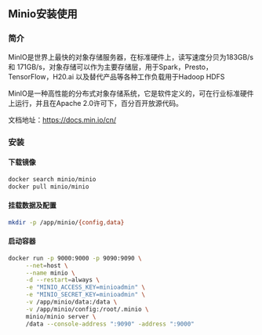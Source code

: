 ## Minio安装使用

### 简介

MinIO是世界上最快的对象存储服务器，在标准硬件上，读写速度分贝为183GB/s 和 171GB/s，对象存储可以作为主要存储层，用于Spark，Presto，TensorFlow，H20.ai 以及替代产品等各种工作负载用于Hadoop HDFS

MinIO是一种高性能的分布式对象存储系统，它是软件定义的，可在行业标准硬件上运行，并且在Apache 2.0许可下，百分百开放源代码。

文档地址：https://docs.min.io/cn/

### 安装

#### 下载镜像

```bash
docker search minio/minio
docker pull minio/minio
```

#### 挂载数据及配置

```bash
mkdir -p /app/minio/{config,data}
```

#### 启动容器

```bash
docker run -p 9000:9000 -p 9090:9090 \
     --net=host \
     --name minio \
     -d --restart=always \
     -e "MINIO_ACCESS_KEY=minioadmin" \
     -e "MINIO_SECRET_KEY=minioadmin" \
     -v /app/minio/data:/data \
     -v /app/minio/config:/root/.minio \
     minio/minio server \
     /data --console-address ":9090" -address ":9000"
```

